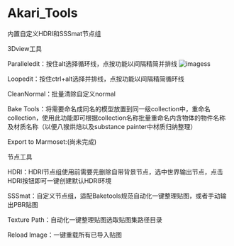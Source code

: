 <!--
 * @Author: your name
 * @Date: 2021-05-13 11:50:38
 * @LastEditTime: 2021-05-18 13:27:09
 * @LastEditors: your name
 * @Description: In User Settings Edit
 * @FilePath: \UI_Teste:\OneDrive\Python\Akari_Tools\README.md
-->
# Akari_Tools
内置自定义HDRI和SSSmat节点组

3Dview工具

Paralleledit：按住alt选择循环线，点按功能以间隔精简并排线
![images](https://github.com/BakaAkari/Images_lib/blob/main/%E5%8A%A8%E7%94%BB.gif)s

Loopedit：按住ctrl+alt选择并排线，点按功能以间隔精简循环线

CleanNormal：批量清除自定义normal

Bake Tools：将需要命名成同名的模型放置到同一级collection中，重命名collection，使用此功能即可根据collection名称批量重命名内含物体的物件名称及材质名称（以便八猴烘焙以及substance painter中材质归纳整理）

Export to Marmoset:(尚未完成)



节点工具

HDRI：HDRI节点组使用前需要先删除自带背景节点，选中世界输出节点，点击HDRI按钮即可一键创建默认HDRI环境

SSSmat：自定义节点组，适配Baketools规范自动化一键整理贴图，或者手动输出PBR贴图

Texture Path：自动化一键整理贴图选取贴图集路径目录

Reload Image：一键重载所有已导入贴图
